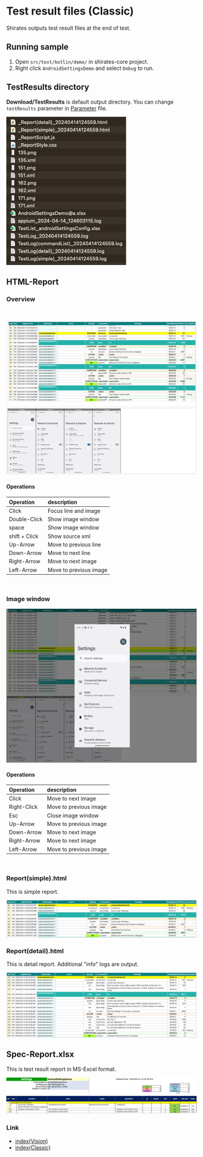# Test result files (Classic)

Shirates outputs test result files at the end of test.

## Running sample

1. Open `src/test/kotlin/demo/` in shirates-core project.
2. Right click `AndroidSettingsDemo` and select `Debug` to run.

## TestResults directory

**Download/TestResults** is default output directory. You can change `testResults` parameter
in [Parameter](../parameter/parameters.md) file.

![](_images/test_results.png)

## HTML-Report

### Overview

<br>

![](_images/report1.png)

#### Operations

| Operation     | description            |
|:--------------|:-----------------------|
| Click         | Focus line and image   |
| Double-Click  | Show image window      |
| space         | Show image window      |
| shift + Click | Show source xml        |
| Up-Arrow      | Move to previous line  |
| Down-Arrow    | Move to next line      |
| Right-Arrow   | Move to next image     |
| Left-Arrow    | Move to previous image |

<br>

### Image window

![](_images/report1_zoomup_image.png)

#### Operations

| Operation   | description            |
|:------------|:-----------------------|
| Click       | Move to next image     |
| Right-Click | Move to previous image |
| Esc         | Close image window     |
| Up-Arrow    | Move to previous image |
| Down-Arrow  | Move to next image     |
| Right-Arrow | Move to next image     |
| Left-Arrow  | Move to previous image |

<br>

### Report(simple).html

This is simple report.

![](_images/report(simple).png)

### Report(detail).html

This is detail report. Additional "info" logs are output.

![](_images/report(detail).png)

## Spec-Report.xlsx

This is test result report in MS-Excel format.

![](_images/spec_report.png)

### Link

- [index(Vision)](../../index.md)
- [index(Classic)](../../classic/index.md)
